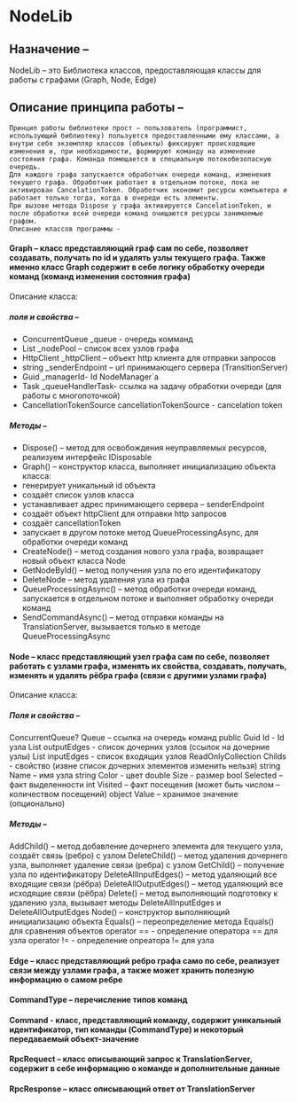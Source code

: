 # NodeLib
## Назначение – 
NodeLib – это Библиотека классов, предоставляющая классы для работы с графами (Graph, Node, Edge)
## Описание принципа работы – 
	Принцип работы библиотеки прост – пользователь (программист, использующий библиотеку) пользуется предоставленными ему классами, а внутри себя экземпляр классов (объекты) фиксируют происходящие изменения и, при необходимости, формируют команду на изменение состояния графа. Команда помещается в специальную потокобезопасную очередь.
	Для каждого графа запускается обработчик очереди команд, изменения текущего графа. Обработчик работает в отдельном потоке, пока не активирован CancelationToken. Обработчик экономит ресурсы компьютера и работает только тогда, когда в очереди есть элементы.
	При вызове метода Dispose у графа активируется CancelationToken, и после обработки всей очереди команд очищаются ресурсы занимаемые графом.
	Описание классов программы - 
#### Graph – класс представляющий граф сам по себе, позволяет создавать, получать по id и удалять узлы текущего графа. Также именно класс Graph содержит в себе логику обработку очереди команд (команд изменения состояния графа)
Описание класса:
##### поля и свойства – 
- ConcurrentQueue<Command> _queue - очередь комманд
- List<Node> _nodePool – список всех узлов графа
- HttpClient _httpClient – объект http клиента для отправки запросов
- string _senderEndpoint – url принимающего сервера (TransltionServer)
- Guid _managerId- Id NodeManager`а
- Task _queueHandlerTask- ссылка на задачу обработки очереди (для работы с многопоточкой)
- CancellationTokenSource cancellationTokenSource - cancelation token
##### Методы – 
- Dispose() – метод для освобождения неуправляемых ресурсов, реализуем интерфейс IDisposable
- Graph() – конструктор класса, выполняет инициализацию объекта класса:
- генерирует уникальный id объекта 
- создаёт список узлов класса
- устанавливает адрес принимающего сервера – senderEndpoint
- создаёт объект httpClient для отправки http запросов
- создаёт cancellationToken
- запускает в другом потоке метод QueueProcessingAsync, для обработки очереди команд
- CreateNode() – метод создания нового узла графа, возвращает новый объект класса Node
- GetNodeById() – метод получения узла по его идентификатору
- DeleteNode – метод удаления узла из графа
- QueueProcessingAsync() – метод обработки очереди команд, запускается в отдельном потоке и выполняет обработку очереди команд
- SendCommandAsync() – метод отправки команды на TranslationServer, вызывается только в методе QueueProcessingAsync

#### Node – класс представляющий узел графа сам по себе, позволяет работать с узлами графа, изменять их свойства, создавать, получать, изменять и удалять рёбра графа (связи с другими узлами графа)
Описание класса:
##### Поля и свойства – 
ConcurrentQueue<Command>? Queue – ссылка на очередь команд
public Guid Id - Id узла
List<Edge> outputEdges - список дочерних узлов (ссылок на дочерние узлы)
List<Edge> inputEdges - список входящих узлов
ReadOnlyCollection<Edge> Childs - свойство (извне список дочерних элементов изменить нельзя)
string Name – имя узла
string Color - цвет
double Size - размер
bool Selected – факт выделенности
int Visited – факт посещения (может быть числом – количеством посещений)
object Value – хранимое значение (опционально)
##### Методы – 
AddChild() – метод добавление дочернего элемента для текущего узла, создаёт связь (ребро) с узлом
DeleteChild() – метод удаления дочернего узла, выполняет удаление связи (ребра) с узлом
GetChild() – получение узла по идентификатору
DeleteAllInputEdges() – метод удаляющий все входящие связи (рёбра)
DeleteAllOutputEdges() – метод удаляющий все исходящие связи (рёбра)
Delete() – метод выполняющий подготовку к удалению узла, вызывает методы DeleteAllInputEdges и DeleteAllOutputEdges
Node() – конструктор выполняющий инициализацию объекта
Equals() – переопределение метода Equals() для сравнения объектов
operator ==  - определение оператора == для узла
operator != - определение опреатора != для узла

#### Edge – класс представляющий ребро графа само по себе, реализует связи между узлами графа, а также может хранить полезную информацию о самом ребре
#### CommandType – перечисление типов команд
#### Command - класс, представляющий команду, содержит уникальный идентификатор, тип команды (CommandType) и некоторый передаваемый объект-значение
#### RpcRequect – класс описывающий запрос к TranslationServer, содержит в себе информацию о команде и дополнительные данные
#### RpcResponse – класс описывающий ответ от TranslationServer

